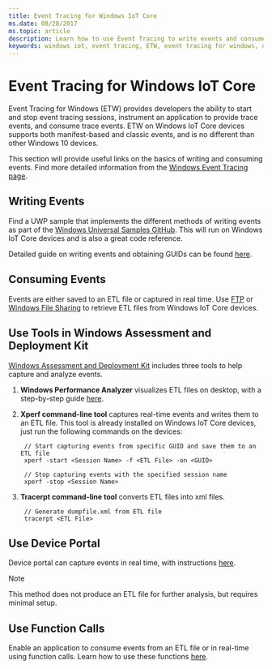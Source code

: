 ```yaml
---
title: Event Tracing for Windows IoT Core
ms.date: 08/28/2017
ms.topic: article
description: Learn how to use Event Tracing to write events and consume events for Windows IoT Core.
keywords: windows iot, event tracing, ETW, event tracing for windows, devices
---
```


# Event Tracing for Windows IoT Core

Event Tracing for Windows (ETW) provides developers the ability to start and stop event tracing sessions, instrument an application to provide trace events, and consume trace events.
ETW on Windows IoT Core devices supports both manifest-based and classic events, and is no different than other Windows 10 devices.

This section will provide useful links on the basics of writing and consuming events. Find more detailed information from the [Windows Event Tracing page](https://msdn.microsoft.com/library/windows/desktop/bb968803(v=vs.85).aspx).

## Writing Events

Find a UWP sample that implements the different methods of writing events as part of the [Windows Universal Samples GitHub](https://github.com/Microsoft/Windows-universal-samples/tree/master/Samples/Logging).
This will run on Windows IoT Core devices and is also a great code reference.

Detailed guide on writing events and obtaining GUIDs can be found [here](https://msdn.microsoft.com/library/windows/desktop/aa364161(v=vs.85).aspx).

## Consuming Events

Events are either saved to an ETL file or captured in real time.
Use [FTP](../connect-your-device/FTP.md) or [Windows File Sharing](../manage-your-device/WindowsFileSharing.md) to retrieve ETL files from Windows IoT Core devices.

## Use Tools in Windows Assessment and Deployment Kit

[Windows Assessment and Deployment Kit](https://go.microsoft.com/fwlink/p/?LinkId=526740) includes three tools to help capture and analyze events. 


1. **Windows Performance Analyzer** visualizes ETL files on desktop, with a step-by-step guide [here](https://msdn.microsoft.com/library/windows/hardware/dn927319(v=vs.85).aspx).

2. **Xperf command-line tool** captures real-time events and writes them to an ETL file. This tool is already installed on Windows IoT Core devices, just run the following commands on the devices:

        // Start capturing events from specific GUID and save them to an ETL file
        xperf -start <Session Name> -f <ETL File> -on <GUID>

        // Stop capturing events with the specified session name
        xperf -stop <Session Name>


3. **Tracerpt command-line tool** converts ETL files into xml files.

        // Generate dumpfile.xml from ETL file
        tracerpt <ETL File>


## Use Device Portal

Device portal can capture events in real time, with instructions [here](https://msdn.microsoft.com/windows/uwp/debug-test-perf/device-portal).

> [!NOTE]
> This method does not produce an ETL file for further analysis, but requires minimal setup.

## Use Function Calls

Enable an application to consume events from an ETL file or in real-time using function calls.
Learn how to use these functions [here](https://msdn.microsoft.com/library/windows/desktop/aa363692(v=vs.85).aspx).
